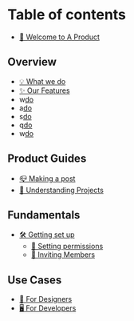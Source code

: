 # Table of contents

* [👋 Welcome to A Product](README.md)

## Overview

* [💡 What we do](overview/what-we-do.md)
* [✨ Our Features](overview/our-features.md)
 * w[do](overview/what-we-do.md)
 * a[do](overview/what-we-do.md)
  * s[do](overview/what-we-do.md)
  * q[do](overview/what-we-do.md)
   * w[do](overview/what-we-do.md)

## Product Guides

* [📪 Making a post](product-guides/making-a-post.md)
* [📎 Understanding Projects](product-guides/understanding-projects.md)

## Fundamentals

* [🛠 Getting set up](fundamentals/getting-set-up/README.md)
  * [📝 Setting permissions](fundamentals/getting-set-up/setting-permissions.md)
  * [🧑 Inviting Members](fundamentals/getting-set-up/inviting-members.md)

## Use Cases

* [🎨 For Designers](use-cases/for-designers.md)
* [🖥 For Developers](use-cases/for-developers.md)
